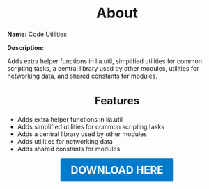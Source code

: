 <h1 style="text-align:center; font-size:2rem; font-weight:bold;">About</h1>

**Name:**
Code Utilities

**Description:**

Adds extra helper functions in lia.util, simplified utilities for common scripting tasks, a central library used by other modules, utilities for networking data, and shared constants for modules.

<h2 style="text-align:center; font-size:1.5rem; font-weight:bold;">Features</h2>

- Adds extra helper functions in lia.util
- Adds simplified utilities for common scripting tasks
- Adds a central library used by other modules
- Adds utilities for networking data
- Adds shared constants for modules

<p align="center"><a href="https://github.com/LiliaFramework/Modules/raw/refs/heads/gh-pages/utilities.zip" style="display:inline-block;padding:12px 24px;font-size:1.5rem;font-weight:bold;text-decoration:none;color:#fff;background-color:var(--md-primary-fg-color,#007acc);border-radius:4px;">DOWNLOAD HERE</a></p>
